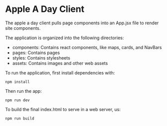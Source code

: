 # Apple A Day Client

The apple a day client pulls page components into an App.jsx file to render site components.

The application is organized into the following directories:
- components: Contains react components, like maps, cards, and NavBars
- pages: Contains pages 
- styles: Contains stylesheets
- assets: Contains images and other web assets

To run the application, first install dependencies with:
```
npm install
```

Then run the app:
```
npm run dev
```

To build the final index.html to serve in a web server, us:
```
npm run build
```
